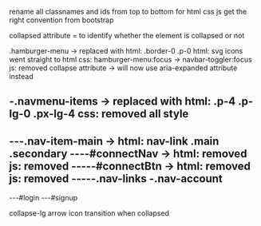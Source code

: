 rename all classnames and ids from top to bottom for
html
css
js
get the right convention from bootstrap

collapsed attribute = to identify whether the element is collapsed or not

.hamburger-menu -> replaced with
	html: .border-0 .p-0 
	html: svg icons went straight to html
	css: hamburger-menu:focus -> navbar-toggler:focus
	js: removed collapse attribute -> will now use aria-expanded attribute instead

-.navmenu-items -> replaced with
	html: .p-4 .p-lg-0 .px-lg-4
	css: removed all style
--
---.nav-item-main -> 
	html: nav-link .main .secondary
----#connectNav ->
	html: removed 
	js: removed
-----#connectBtn ->
	html: removed
	js: removed
-----.nav-links
-.nav-account
--
---#login
---#signup

collapse-lg
arrow icon transition when collapsed
